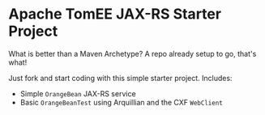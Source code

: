 # Apache TomEE JAX-RS Starter Project

What is better than a Maven Archetype?  A repo already setup to go, that's what!

Just fork and start coding with this simple starter project.  Includes:

 - Simple `OrangeBean` JAX-RS service
 - Basic `OrangeBeanTest` using Arquillian and the CXF `WebClient`



